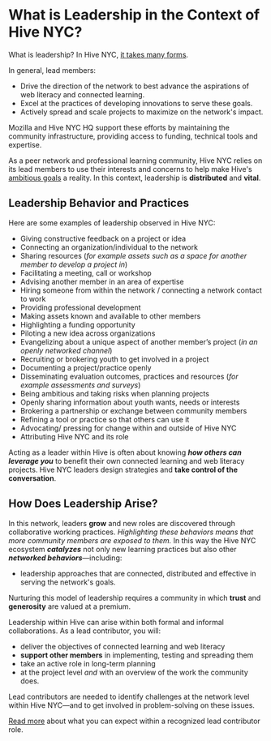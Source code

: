 # What is Leadership in the Context of Hive NYC?

What is leadership? In Hive NYC, [it takes many forms](http://hivenyc.org/2014/11/24/leadership-hive-nyc/).

In general, lead members:
* Drive the direction of the network to best advance the aspirations of web literacy and connected learning.
* Excel at the practices of developing innovations to serve these goals.
* Actively spread and scale projects to maximize on the network's impact.

Mozilla and Hive NYC HQ support these efforts by maintaining the community infrastructure, providing access to funding, technical tools and expertise.

As a peer network and professional learning community, Hive NYC relies on its lead members to use their interests and concerns to help make Hive's [ambitious goals](../why_a_learning_network/hive_vision_and_goals.html) a reality. In this context, leadership is **distributed** and **vital**.

## Leadership Behavior and Practices

Here are some examples of leadership observed in Hive NYC:
* Giving constructive feedback on a project or idea
* Connecting an organization/individual to the network
* Sharing resources (*for example assets such as a space for another member to develop a project in*)
* Facilitating a meeting, call or workshop
* Advising another member in an area of expertise
* Hiring someone from within the network / connecting a network contact to work
* Providing professional development
* Making assets known and available to other members
* Highlighting a funding opportunity
* Piloting a new idea across organizations
* Evangelizing about a unique aspect of another member’s project (*in an openly networked channel*)
* Recruiting or brokering youth to get involved in a project
* Documenting a project/practice openly
* Disseminating evaluation outcomes, practices and resources (*for example assessments and surveys*)
* Being ambitious and taking risks when planning projects
* Openly sharing information about youth wants, needs or interests
* Brokering a partnership or exchange between community members
* Refining a tool or practice so that others can use it
* Advocating/ pressing for change within and outside of Hive NYC
* Attributing Hive NYC and its role

Acting as a leader within Hive is often about knowing ***how others can leverage you*** to benefit their own connected learning and web literacy projects. Hive NYC leaders design strategies and **take control of the conversation**.

## How Does Leadership Arise?

In this network, leaders **grow** and new roles are discovered through collaborative working practices. *Highlighting these behaviors means that more community members are exposed to them.* In this way the Hive NYC ecosystem ***catalyzes*** not only new learning practices but also other ***networked behaviors***—including:
* leadership approaches that are connected, distributed and effective in serving the network's goals.

Nurturing this model of leadership requires a community in which **trust** and **generosity** are valued at a premium.

Leadership within Hive can arise within both formal and informal collaborations. As a lead contributor, you will:
* deliver the objectives of connected learning and web literacy
* **support other members** in implementing, testing and spreading them
* take an active role in long-term planning
 * at the project level *and* with an overview of the work the community does.

Lead contributors are needed to identify challenges at the network level within Hive NYC—and to get involved in problem-solving on these issues.

[Read more](../leadership_in_hive_nyc/being_a_lead_contributor.html) about what you can expect within a recognized lead contributor role.
